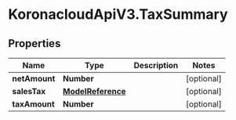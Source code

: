 # KoronacloudApiV3.TaxSummary

## Properties
Name | Type | Description | Notes
------------ | ------------- | ------------- | -------------
**netAmount** | **Number** |  | [optional] 
**salesTax** | [**ModelReference**](ModelReference.md) |  | [optional] 
**taxAmount** | **Number** |  | [optional] 


